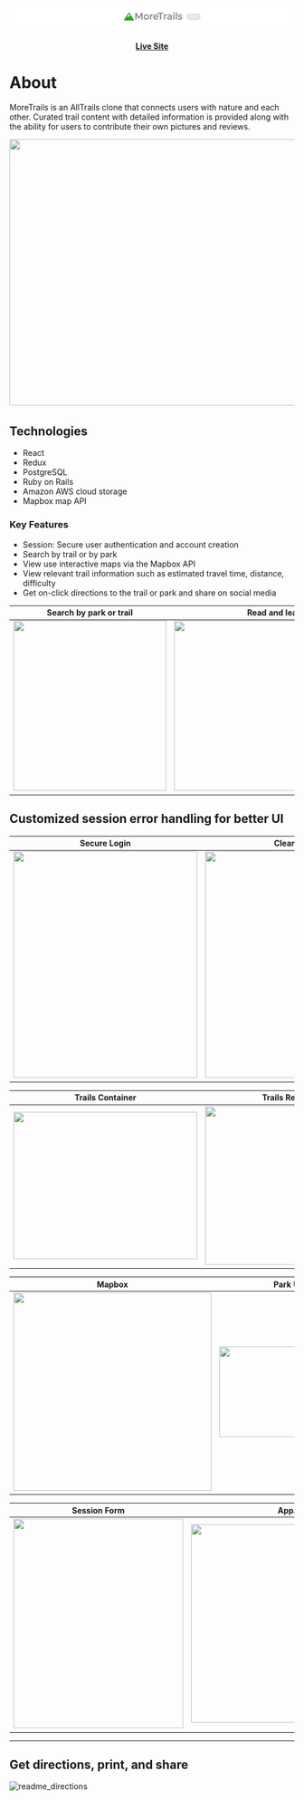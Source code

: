 # <div align="center"> ![Logo](app/assets/images/readme_logo.png)
#### <div align="center">  [Live Site](https://more-trails.herokuapp.com/#/)

# About
MoreTrails is an AllTrails clone that connects users with nature and each other.
Curated trail content with detailed information is provided along with the ability for users to contribute
their own pictures and reviews. 

<img src="https://more-trails-seeds.s3.us-west-1.amazonaws.com/main-one.gif" width="730" height="470"/>

 ## Technologies 
 * React 
 * Redux
 * PostgreSQL
 * Ruby on Rails
 * Amazon AWS cloud storage 
 * Mapbox map API 

### Key Features 
+ Session: Secure user authentication and account creation
+ Search by trail or by park
+ View use interactive maps via the Mapbox API
+ View relevant trail information such as estimated travel time, distance, difficulty
+ Get on-click directions to the trail or park and share on social media


Search by park or trail    |  Read and leave reviews
:-------------------------:|:-------------------------:
<img src="https://more-trails-seeds.s3.us-west-1.amazonaws.com/search.gif" width="270" height="300"/> |  <img src="https://more-trails-seeds.s3.us-west-1.amazonaws.com/review.gif" width="420" height="300"/>


## Customized session error handling for better UI 
Secure Login               |  Clear Alerts
:-------------------------:|:-------------------------:
<img src="https://more-trails-seeds.s3.us-west-1.amazonaws.com/readme_sessionA.png" width="325" height="400"/> |  <img src="https://more-trails-seeds.s3.us-west-1.amazonaws.com/readme_sessionB.png" width="325" height="400"/>


Trails Container              |  Trails Reducer     
:-------------------------:|:-------------------------:
<img src="https://more-trails-seeds.s3.us-west-1.amazonaws.com/code_trails_container.png" width="325" height="260"/> |  <img src="https://more-trails-seeds.s3.us-west-1.amazonaws.com/code-reducer.png" width="300" height="280"/> 

Mapbox                     |  Park Util    
:-------------------------:|:-------------------------:
<img src="https://more-trails-seeds.s3.us-west-1.amazonaws.com/code-map.png" width="350" height="350"/> |  <img src="https://more-trails-seeds.s3.us-west-1.amazonaws.com/code_utils.png" width="250" height="160"/>

Session Form               |  App.js
:-------------------------:|:-------------------------:
<img src="https://more-trails-seeds.s3.us-west-1.amazonaws.com/code_session.png" width="300" height="370"/> | <img src="https://more-trails-seeds.s3.us-west-1.amazonaws.com/code_appjs.png" width="350" height="350"/> 
---
## Get directions, print, and share

![readme_directions ](https://more-trails-seeds.s3.us-west-1.amazonaws.com/readme_directions.png)




